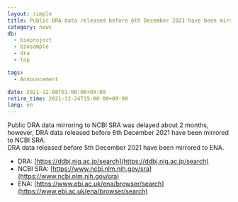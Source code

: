 ```yaml
---
layout: simple
title: Public DRA data released before 6th December 2021 have been mirrored to NCBI SRA
category: news
db:
  - bioproject
  - biosample
  - dra
  - top

tags:
  - Announcement

date: 2021-12-08T01:00:00+09:00
retire_time: 2021-12-24T15:00:00+09:00
lang: en
---
```


Public DRA data mirroring to NCBI SRA was delayed about 2 months, however, DRA data released before 6th December 2021 have been mirrored to NCBI SRA.   
DRA data released before 5th December 2021 have been mirrored to ENA.

* DRA: [https://ddbj.nig.ac.jp/search](https://ddbj.nig.ac.jp/search)
* NCBI SRA: [https://www.ncbi.nlm.nih.gov/sra](https://www.ncbi.nlm.nih.gov/sra)
* ENA: [https://www.ebi.ac.uk/ena/browser/search](https://www.ebi.ac.uk/ena/browser/search)


